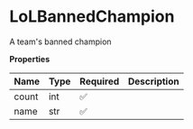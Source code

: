 # LoLBannedChampion

A team's banned champion

**Properties**

| Name  | Type | Required | Description |
| :---- | :--- | :------- | :---------- |
| count | int  | ✅       |             |
| name  | str  | ✅       |             |
